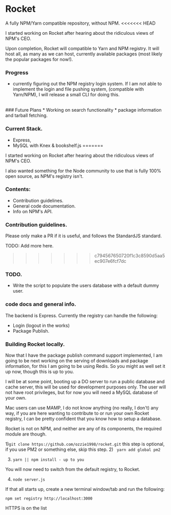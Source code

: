 # Rocket
A fully NPM/Yarn compatible repository, without NPM.
<<<<<<< HEAD
<br/>

I started working on Rocket after hearing about the ridiculous views of NPM's CEO.
<br/>

Upon completion, Rocket will compatible to Yarn and NPM registry. It will host all, as many as we can host, currently available packages (most likely the popular packages for now!).
<br/>

### Progress
* currently figuring out the NPM registry login system.
  If I am not able to implement the login and file pushing system, (compatible with Yarn/NPM), I will release a small CLI for doing this.
<br/>
### Future Plans
* Working on search functionality
* package information and tarball fetching.
<br/>

### Current Stack.
+ Express,
+ MySQL with Knex & bookshelf.js
=======


I started working on Rocket after hearing about the ridiculous views of NPM's CEO.

I also wanted something for the Node community to use that is fully 100% open source, as NPM's registry isn't.

### Contents:

- Contribution guidelines.
- General code documentation.
- Info on NPM's API.




### Contribution guidelines.

Please only make a PR if it is useful, and follows the StandardJS standard.

TODO: Add more here.
>>>>>>> c794567650720f1c3c8590d5aa5ec907e6fcf7dc




### TODO.

- Write the script to populate the users database with a default dummy user. 



### code docs and general info. 

The backend is Express. Currently the registry can handle the following: 

- Login (logout in the works)
- Package Publish. 

### Building Rocket locally. 

Now that I have the package publish command support implemented, I am going to be next working on the serving of downloads and package information, for this I am going to be using Redis. So you might as well set it up now, though this is up to you. 

I will be at some point, booting up a DO server to run a public database and cache server, this will be used for development purposes only. The user will not have root privileges, but for now you will need a MySQL database of your own. 

Mac users can use MAMP, I do not know anything (no really, I don't) any way, if you are here wanting to contribute to or run your own Rocket registry, I can be pretty confident that you know how to setup a database.


Rocket is not on NPM, and neither are any of its components, the required module are though. 

1)```git clone https://github.com/ozzie1998/rocket.git``` 
this step is optional, if you use PM2 or something else, skip this step. 
2) ``` yarn add global pm2```

3) ```yarn || npm install - up to you```

You will now need to switch from the default registry, to Rocket.  

4) ```node server.js```

If that all starts up, create a new terminal window/tab and run the following:

```npm set registry http://localhost:3000``` 

HTTPS is on the list
